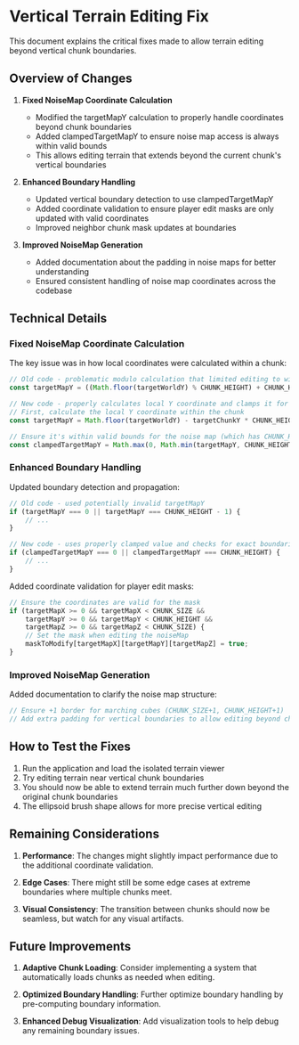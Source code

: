 # Vertical Terrain Editing Fix

This document explains the critical fixes made to allow terrain editing beyond vertical chunk boundaries.

## Overview of Changes

1. **Fixed NoiseMap Coordinate Calculation**
   - Modified the targetMapY calculation to properly handle coordinates beyond chunk boundaries
   - Added clampedTargetMapY to ensure noise map access is always within valid bounds
   - This allows editing terrain that extends beyond the current chunk's vertical boundaries

2. **Enhanced Boundary Handling**
   - Updated vertical boundary detection to use clampedTargetMapY
   - Added coordinate validation to ensure player edit masks are only updated with valid coordinates
   - Improved neighbor chunk mask updates at boundaries

3. **Improved NoiseMap Generation**
   - Added documentation about the padding in noise maps for better understanding
   - Ensured consistent handling of noise map coordinates across the codebase

## Technical Details

### Fixed NoiseMap Coordinate Calculation

The key issue was in how local coordinates were calculated within a chunk:

```typescript
// Old code - problematic modulo calculation that limited editing to within chunk height
const targetMapY = ((Math.floor(targetWorldY) % CHUNK_HEIGHT) + CHUNK_HEIGHT) % CHUNK_HEIGHT;

// New code - properly calculates local Y coordinate and clamps it for noise map access
// First, calculate the local Y coordinate within the chunk
const targetMapY = Math.floor(targetWorldY) - targetChunkY * CHUNK_HEIGHT;

// Ensure it's within valid bounds for the noise map (which has CHUNK_HEIGHT+2 entries)
const clampedTargetMapY = Math.max(0, Math.min(targetMapY, CHUNK_HEIGHT));
```

### Enhanced Boundary Handling

Updated boundary detection and propagation:

```typescript
// Old code - used potentially invalid targetMapY
if (targetMapY === 0 || targetMapY === CHUNK_HEIGHT - 1) {
    // ...
}

// New code - uses properly clamped value and checks for exact boundaries
if (clampedTargetMapY === 0 || clampedTargetMapY === CHUNK_HEIGHT) {
    // ...
}
```

Added coordinate validation for player edit masks:

```typescript
// Ensure the coordinates are valid for the mask
if (targetMapX >= 0 && targetMapX < CHUNK_SIZE && 
    targetMapY >= 0 && targetMapY < CHUNK_HEIGHT && 
    targetMapZ >= 0 && targetMapZ < CHUNK_SIZE) {
    // Set the mask when editing the noiseMap
    maskToModify[targetMapX][targetMapY][targetMapZ] = true;
}
```

### Improved NoiseMap Generation

Added documentation to clarify the noise map structure:

```typescript
// Ensure +1 border for marching cubes (CHUNK_SIZE+1, CHUNK_HEIGHT+1)
// Add extra padding for vertical boundaries to allow editing beyond chunk boundaries
```

## How to Test the Fixes

1. Run the application and load the isolated terrain viewer
2. Try editing terrain near vertical chunk boundaries
3. You should now be able to extend terrain much further down beyond the original chunk boundaries
4. The ellipsoid brush shape allows for more precise vertical editing

## Remaining Considerations

1. **Performance**: The changes might slightly impact performance due to the additional coordinate validation.

2. **Edge Cases**: There might still be some edge cases at extreme boundaries where multiple chunks meet.

3. **Visual Consistency**: The transition between chunks should now be seamless, but watch for any visual artifacts.

## Future Improvements

1. **Adaptive Chunk Loading**: Consider implementing a system that automatically loads chunks as needed when editing.

2. **Optimized Boundary Handling**: Further optimize boundary handling by pre-computing boundary information.

3. **Enhanced Debug Visualization**: Add visualization tools to help debug any remaining boundary issues.

